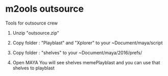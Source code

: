 # m2ools outsource
Tools for outsource crew

1. Unzip "outsource.zip"

2. Copy folder : "Playblast"  and "Xplorer" to your ~Document/maya/script

3. Copy folder : "shelves" to your ~Document/maya/2016/prefs/

4. Open MAYA You will see shelves memePlayblast and you can use that shelves to playblast

